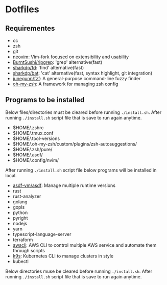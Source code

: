 # Dotfiles

## Requirementes

- cc
- zsh
- git
- [neovim](https://github.com/neovim/neovim): Vim-fork focused on extensibility and usability
- [BurntSushi/ripgrep](https://github.com/BurntSushi/ripgrep): 'grep' alternative(fast)
- [sharkdp/fd](https://github.com/sharkdp/fd): 'find' alternative(fast)
- [sharkdp/bat](https://github.com/sharkdp/bat): 'cat' alternative(fast, syntax highlight, git integration)
- [junegunn/fzf](https://github.com/junegunn/fzf): A general-purpose command-line fuzzy finder
- [oh-my-zsh](https://github.com/ohmyzsh/ohmyzsh): A framework for managing zsh config

## Programs to be installed

Below files/directories must be cleared before running `./install.sh`.
After running `./install.sh` script file that is save to run again anytime.
- $HOME/.zshrc
- $HOME/.tmux.conf
- $HOME/.tool-versions
- $HOME/.oh-my-zsh/custom/plugins/zsh-autosuggestions/
- $HOME/.zsh/pure/
- $HOME/.asdf/
- $HOME/.config/nvim/

After running `./install.sh` script file below programs will be installed in local.
- [asdf-vm/asdf](https://github.com/asdf-vm/asdf): Manage multiple runtime versions
- rust
- rust-analyzer
- golang
- gopls
- python
- pyright
- nodejs
- yarn
- typescript-language-server
- terraform
- [awscli](https://github.com/aws/aws-cli): AWS CLI to control multiple AWS service and automate them through scripts
- [k9s](https://github.com/derailed/k9s): Kubernetes CLI to manage clusters in style
- kubectl

Below directories muse be cleared before running `./install.sh`.
After running `./install.sh` script file that is save to run again anytime.

